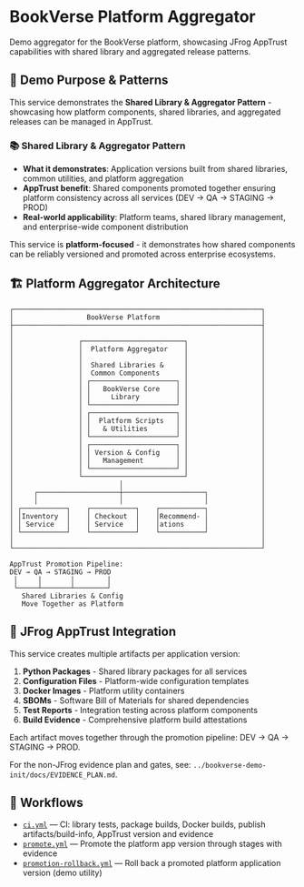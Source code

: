 # BookVerse Platform Aggregator

Demo aggregator for the BookVerse platform, showcasing JFrog AppTrust capabilities with shared library and aggregated release patterns.

## 🎯 Demo Purpose & Patterns

This service demonstrates the **Shared Library & Aggregator Pattern** - showcasing how platform components, shared libraries, and aggregated releases can be managed in AppTrust.

### 📚 **Shared Library & Aggregator Pattern**
- **What it demonstrates**: Application versions built from shared libraries, common utilities, and platform aggregation
- **AppTrust benefit**: Shared components promoted together ensuring platform consistency across all services (DEV → QA → STAGING → PROD)
- **Real-world applicability**: Platform teams, shared library management, and enterprise-wide component distribution

This service is **platform-focused** - it demonstrates how shared components can be reliably versioned and promoted across enterprise ecosystems.

## 🏗️ Platform Aggregator Architecture

```
┌─────────────────────────────────────────────────────────────┐
│                  BookVerse Platform                         │
├─────────────────────────────────────────────────────────────┤
│                                                             │
│                ┌─────────────────────────┐                  │
│                │  Platform Aggregator    │                  │
│                │                         │                  │
│                │  Shared Libraries &     │                  │
│                │  Common Components      │                  │
│                │ ┌─────────────────────┐ │                  │
│                │ │   BookVerse Core    │ │                  │
│                │ │     Library         │ │                  │
│                │ └─────────────────────┘ │                  │
│                │ ┌─────────────────────┐ │                  │
│                │ │  Platform Scripts   │ │                  │
│                │ │   & Utilities       │ │                  │
│                │ └─────────────────────┘ │                  │
│                │ ┌─────────────────────┐ │                  │
│                │ │ Version & Config    │ │                  │
│                │ │   Management        │ │                  │
│                │ └─────────────────────┘ │                  │
│                └─────────────────────────┘                  │
│                          │                                  │
│     ┌────────────────────┼────────────────────┐             │
│     │                    │                    │             │
│ ┌───────────┐    ┌───────────┐    ┌───────────┐             │
│ │Inventory  │    │ Checkout  │    │Recommend- │             │
│ │ Service   │    │ Service   │    │ations     │             │
│ └───────────┘    └───────────┘    └───────────┘             │
│                                                             │
└─────────────────────────────────────────────────────────────┘

AppTrust Promotion Pipeline:
DEV → QA → STAGING → PROD
 │     │       │        │
 └─────┴───────┴────────┘
   Shared Libraries & Config
   Move Together as Platform
```

## 🔧 JFrog AppTrust Integration

This service creates multiple artifacts per application version:

1. **Python Packages** - Shared library packages for all services
2. **Configuration Files** - Platform-wide configuration templates
3. **Docker Images** - Platform utility containers
4. **SBOMs** - Software Bill of Materials for shared dependencies
5. **Test Reports** - Integration testing across platform components
6. **Build Evidence** - Comprehensive platform build attestations

Each artifact moves together through the promotion pipeline: DEV → QA → STAGING → PROD.

For the non-JFrog evidence plan and gates, see: `../bookverse-demo-init/docs/EVIDENCE_PLAN.md`.

## 🔄 Workflows

- [`ci.yml`](.github/workflows/ci.yml) — CI: library tests, package builds, Docker builds, publish artifacts/build-info, AppTrust version and evidence
- [`promote.yml`](.github/workflows/promote.yml) — Promote the platform app version through stages with evidence
- [`promotion-rollback.yml`](.github/workflows/promotion-rollback.yml) — Roll back a promoted platform application version (demo utility)
